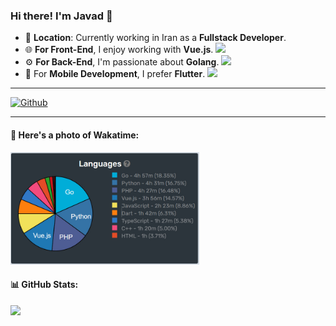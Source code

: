 ### Hi there! I'm Javad 👋

- 📍 **Location**: Currently working in Iran as a **Fullstack Developer**.
- 🌐 **For Front-End**, I enjoy working with **Vue.js**.
  <img src="https://user-images.githubusercontent.com/47215007/111043059-bc3af880-8455-11eb-984d-03d7aae12fae.png" width="20" />
- ⚙️ **For Back-End**, I'm passionate about **Golang**.
  <img src="https://user-images.githubusercontent.com/47215007/111043054-b1806380-8455-11eb-877c-5a41d16b98d1.png" width="20" />
- 💙 For **Mobile Development**, I prefer **Flutter**.
  <img src="https://avatars.githubusercontent.com/u/14101776?s=200&v=4" width="20" />

---
[![Github](https://img.shields.io/github/followers/javadnasrollahi?label=Follow&style=social)](https://github.com/javadnasrollahi)

---

#### 📸 Here's a photo of Wakatime:
<a href="#">
  <img height="180" src="https://raw.githubusercontent.com/javadnasrollahi/javadnasrollahi/main/photo_2024-04-13_23-35-20.jpg" />
</a>

#### 📊 GitHub Stats:
<a href="https://github.com/anuraghazra/github-readme-stats">
  <img height="180" src="https://github-readme-stats.anuraghazra1.vercel.app/api?username=javadnasrollahi&show_icons=true&include_all_commits=true&theme=flag-india">
</a>
